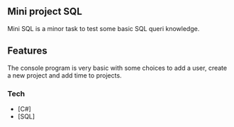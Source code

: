 ## Mini project SQL
Mini SQL is a minor task to test some basic SQL queri knowledge.
## Features
The console program is very basic with some choices to add a user, create a new project and add time to projects.
### Tech
- [C#]
- [SQL]